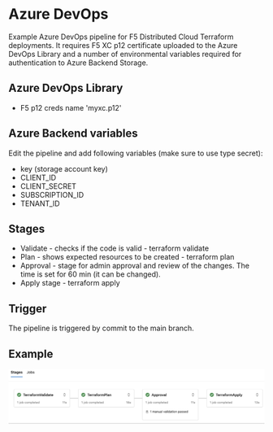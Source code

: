 # Azure DevOps

Example Azure DevOps pipeline for F5 Distributed Cloud Terraform deployments. It requires F5 XC p12 certificate uploaded to the Azure DevOps Library and a number of environmental variables required for authentication to Azure Backend Storage.

## Azure DevOps Library
* F5 p12 creds name 'myxc.p12'

## Azure Backend variables
Edit the pipeline and add following variables (make sure to use type secret):
* key (storage account key)
* CLIENT_ID
* CLIENT_SECRET
* SUBSCRIPTION_ID
* TENANT_ID

## Stages
* Validate - checks if the code is valid - terraform validate
* Plan - shows expected resources to be created - terraform plan
* Approval - stage for admin approval and review of the changes. The time is set for 60 min (it can be changed).
* Apply stage - terraform apply

## Trigger
The pipeline is triggered by commit to the main branch.

## Example
![Actions Pipeline](https://github.com/pavbjj/F5-XC-DevOps/blob/main/ci-cd/AzureDevOps/images/azure-devops.png)